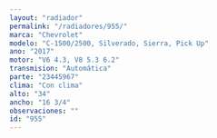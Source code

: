 ```yaml
---
layout: "radiador"
permalink: "/radiadores/955/"
marca: "Chevrolet"
modelo: "C-1500/2500, Silverado, Sierra, Pick Up"
ano: "2017"
motor: "V6 4.3, V8 5.3 6.2"
transmision: "Automática"
parte: "23445967"
clima: "Con clima"
alto: "34"
ancho: "16 3/4"
observaciones: ""
id: "955"
---
```


